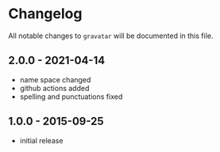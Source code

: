 # Changelog

All notable changes to `gravatar` will be documented in this file.

## 2.0.0 - 2021-04-14

- name space changed
- github actions added
- spelling and punctuations fixed

## 1.0.0 - 2015-09-25

- initial release
